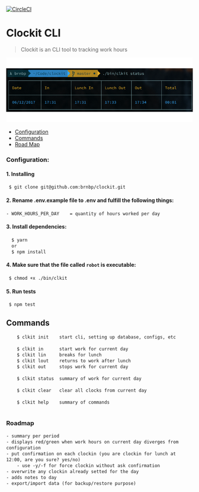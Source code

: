 
[![CircleCI](https://circleci.com/gh/brnbp/clockit/tree/master.svg?style=svg)](https://circleci.com/gh/brnbp/clockit/tree/master)

# Clockit CLI
> Clockit is an CLI tool to tracking work hours


![screenshot](https://github.com/brnbp/clockit/blob/master/github/example.gif)


- [Configuration](#configuration)
- [Commands](#commands)
- [Road Map](#roadmap)



### Configuration:
 #### 1. Installing
  ```
   $ git clone git@github.com:brnbp/clockit.git
  ```

 #### 2. Rename .env.example file to .env and fulfill the following things:
    - WORK_HOURS_PER_DAY    = quantity of hours worked per day


 #### 3. Install dependencies:
  ````
    $ yarn 
    or
    $ npm install
  ````

 #### 4. Make sure that the file called `robot` is executable:
  ````
   $ chmod +x ./bin/clkit
  ````

 #### 5. Run tests
  ````
   $ npm test
  ````


## Commands
````
    $ clkit init    start cli, setting up database, configs, etc

    $ clkit in      start work for current day
    $ clkit lin     breaks for lunch
    $ clkit lout    returns to work after lunch
    $ clkit out     stops work for current day

    $ clkit status  summary of work for current day

    $ clkit clear   clear all clocks from current day

    $ clkit help    summary of commands
     
````


### Roadmap
    - summary per period
    - displays red/green when work hours on current day diverges from configuration
    - put confirmation on each clockin (you are clockin for lunch at 12:00, are you sure? yes/no) 
        - use -y/-f for force clockin without ask confirmation
    - overwrite any clockin already setted for the day
    - adds notes to day
    - export/import data (for backup/restore purpose)

